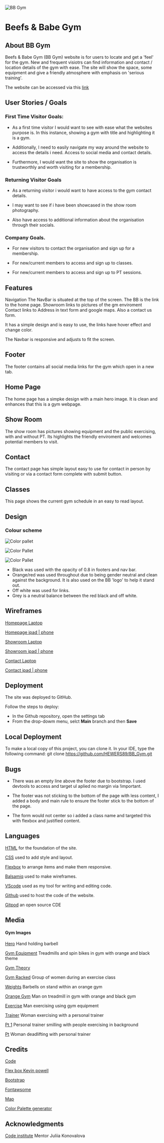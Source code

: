 ![BB Gym](/documentation/bb_gym.jpeg)

# Beefs & Babe Gym


 ## About BB Gym

Beefs & Babe Gym (BB Gym) website is for users to locate and get a 'feel' for the gym. 
New and frequent visiotrs can find information and contact / location details of the gym with ease.
The site will show the space, some equipment and give a friendly atmosphere with emphasis on 'serious training'.

The website can be accessed via this [link](https://hewers89.github.io/BB_Gym/)

## User Stories /  Goals

### First Time Visitor Goals:
* As a first time visitor I would want to see with ease what the websites purpose is. In this instance, showing a gym with title and highlighting it is a gym.

* Additionally, I need to easily navigate my way around the website to access the details i need. Access to social media and contact details.

* Furthermore, I would want the site to show the organisation is trustworthly and worth visiting for a membership.


### Returning Visitor Goals

* As a returning visitor i would want to have access to the gym contact details.

* I may want to see if i have been showcased in the show room photography.

* Also have access to additional information about the organisation through their socials.


### Company Goals.

* For new visitors to contact the organisation and sign up for a membership.

* For new/current members to access and sign up to classes.

* For new/current members to access and sign up to PT sessions. 



## Features

Navigation
The NavBar is situated at the top of the screen.
The BB is the link to the home page. 
Showroom links to pictures of the gm enviroment 
Contact links to Address in text form and google maps. Also a contact us form. 

It has a simple design and is easy to use, the links have hover effect and change color. 

The Navbar is responsive and adjusts to fit the screen.


## Footer

The footer contains all social media links for the gym which open in a new tab.

## Home Page
The home page has a simpke design with a main hero image. 
It is clean and enhances that this is a gym webpage.

## Show Room
The show room has pictures showing equipment and the public exercising, with and without PT. 
Its highlights the friendly enviroment and welcomes potential members to visit.

## Contact

The contact page has simple layout easy to use for contact in person by visiting or via a contact form complete with submit button.

## Classes

This page shows the current gym schedule in an easy to read layout.

## Design

### Colour scheme

![Color pallet](documentation/rgb_146_140_140.jpeg)

![Color Pallet](documentation/rgb_173_53_10.jpeg)

![Color Pallet](documentation/rgb_251_250_250.jpeg)

* Black was used with the opacity of 0.8 in footers and nav bar.
* Orange/red was used throughout due to being gender neutral and clean against the background. It is also used on the BB 'logo' to help it stand out.
* Off white was used for links. 
* Grey is a neutral balance between the red black and off white. 


## Wireframes

[Homepage Laptop](documentation/wireframes/homescreen_laptop.png)

[Homepage ipad | phone](documentation/wireframes/homescreen.png)

[Showroom Laptop](documentation/wireframes/showroom_laptop.png)

[Showroom ipad | phone](documentation/wireframes/showroom.png)

[Contact Laptop](documentation/wireframes/contact_laptop.png)

[Contact ipad | phone](documentation/wireframes/contact.png)


## Deployment

The site was deployed to GitHub.

Follow the steps to deploy:

* In the Github repository, open the settings tab
* From the drop-dowm menu, selct **Main** branch and then **Save**

## Local Deployment
To make a local copy of this project, you can clone it. In your IDE, type the following command:
git clone https://github.com/HEWERS89/BB_Gym.git

## Bugs

* There was an empty line above the footer due to bootstrap. I used devtools to access and target ul aplied no margin via !important.

* The footer was not sticking to the bottom of the page with less content, I added a body and main rule to ensure the footer stick to the bottom of the page.

* The form would not center so i added a class name and targeted this with flexbox and justified content. 


## Languages
 [HTML](https://www.w3schools.com/html/) for the foundation of the site.

 [CSS](https://developer.mozilla.org/en-US/docs/Web/CSS) used to add style and layout.

 [Flexbox](https://developer.mozilla.org/en-US/docs/Learn/CSS/CSS_layout/Flexbox) to arrange items and make them responsive.

 [Balsamiq](https://balsamiq.com/) used to make wireframes.

 [VScode](https://code.visualstudio.com/) used as my tool for writing and editing code.

 [Github](https://github.com/) used to host the code of the website.

 [Gitpod](https://www.gitpod.io/) an open source CDE

## Media

 #### Gym Images
 
 [Hero](https://jonathanholmes.co.uk/6-of-the-best-gyms-in-london/) Hand holding barbell 

 [Gym Equipment](https://www.cgtrader.com/) Treadmills and spin bikes in gym with orange and black theme

 [Gym Theory](https://pinnaclecontracting.com/)

 [Gym Racked](https://ny.racked.com/) Group of women during an exercise class

 [Weights](https://fitness-superstore.co.uk/weights) Barbells on stand within an orange gym

 [Orange Gym](https://orangegym.at) Man on treadmill in gym with orange and black gym

 [Exercise](https://\Fitness-superstore.co.uk) Man exercising using gym equipment 

 [Trainer](https://growthopsdigital.com.au) Woman exercising with a personal trainer

 [Pt 1](https://mygym.co.uk) Personal trainer smilling with people exercising in background

 [Pt](https://nacams.org) Woman deadlifting with personal trainer

 ## Credits

 [Code](https://www.w3schools.com)

 [Flex box Kevin powell](https://www.youtube.com/watch?v=vQAvjof1oe4)

 [Bootstrap](https://getbootstrap.com/)

 [Fontawsome](https://fontawesome.com/)

 [Map](https://www.google.com/maps) 

 [Color Palette generator](https://convertingcolors.com/)

 ## Acknowledgments 

[Code institute](https://learn.codeinstitute.net/) Mentor Juliia Konovalova 